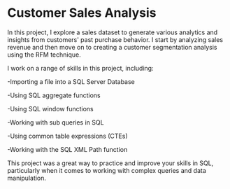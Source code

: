 # Customer Sales Analysis
In this project, I explore a sales dataset to generate various analytics and insights from customers' past purchase behavior. I start by analyzing sales revenue and then move on to creating a customer segmentation analysis using the RFM technique.

I work on a range of skills in this project, including:

-Importing a file into a SQL Server Database

-Using SQL aggregate functions

-Using SQL window functions

-Working with sub queries in SQL

-Using common table expressions (CTEs)

-Working with the SQL XML Path function

This project was a great way to practice and improve your skills in SQL, particularly when it comes to working with complex queries and data manipulation.
